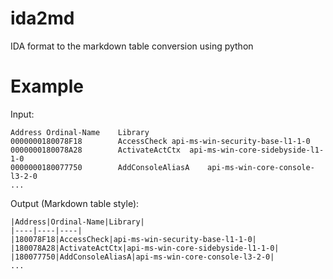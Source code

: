 # ida2md
IDA format to the markdown table conversion using python

# Example

Input:

```
Address	Ordinal-Name	Library
0000000180078F18		AccessCheck	api-ms-win-security-base-l1-1-0
0000000180078A28		ActivateActCtx	api-ms-win-core-sidebyside-l1-1-0
0000000180077750		AddConsoleAliasA	api-ms-win-core-console-l3-2-0
...
```

Output (Markdown table style):

```
|Address|Ordinal-Name|Library|
|----|----|----|
|180078F18|AccessCheck|api-ms-win-security-base-l1-1-0|
|180078A28|ActivateActCtx|api-ms-win-core-sidebyside-l1-1-0|
|180077750|AddConsoleAliasA|api-ms-win-core-console-l3-2-0|
...
```
